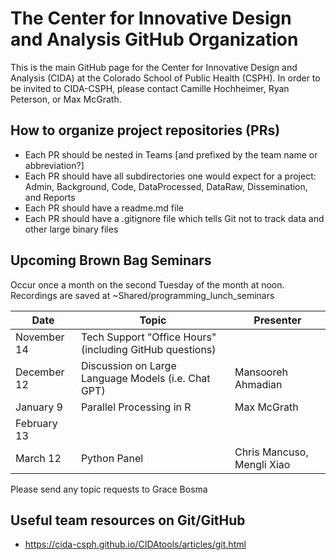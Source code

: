 # The Center for Innovative Design and Analysis GitHub Organization

This is the main GitHub page for the Center for Innovative Design and Analysis (CIDA) at the Colorado School of Public Health (CSPH). 
In order to be invited to CIDA-CSPH, please contact Camille Hochheimer, Ryan Peterson, or Max McGrath.

## How to organize project repositories (PRs)

- Each PR should be nested in Teams [and prefixed by the team name or abbreviation?]
- Each PR should have all subdirectories one would expect for a project: Admin, Background, Code, DataProcessed, DataRaw, Dissemination, and Reports
- Each PR should have a readme.md file
- Each PR should have a .gitignore file which tells Git not to track data and other large binary files

## Upcoming Brown Bag Seminars
Occur once a month on the second Tuesday of the month at noon. Recordings are saved at ~Shared/programming_lunch_seminars
  

Date | Topic | Presenter
----| --- | --- 
November 14 | Tech Support "Office Hours" (including GitHub questions) | 
December 12 | Discussion on Large Language Models (i.e. Chat GPT) | Mansooreh Ahmadian
January 9 | Parallel Processing in R | Max McGrath
February 13 | | 
March 12 | Python Panel | Chris Mancuso, Mengli Xiao


Please send any topic requests to Grace Bosma

## Useful team resources on Git/GitHub
- https://cida-csph.github.io/CIDAtools/articles/git.html 

